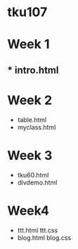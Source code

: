 # tku107

# Week 1
## * intro.html

# Week 2
* table.html
* myclass.html

# Week 3
* tku60.html
* divdemo.html

# Week4
* ttt.html ttt.css
* blog.html blog.css
<!--stackedit_data:
eyJoaXN0b3J5IjpbLTcwNzUzMDk5Ml19
-->